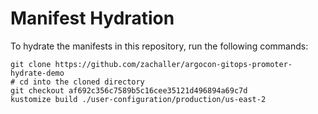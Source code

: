 # Manifest Hydration

To hydrate the manifests in this repository, run the following commands:

```shell
git clone https://github.com/zachaller/argocon-gitops-promoter-hydrate-demo
# cd into the cloned directory
git checkout af692c356c7589b5c16cee35121d496894a69c7d
kustomize build ./user-configuration/production/us-east-2
```
